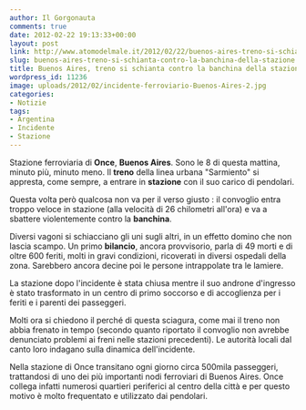 ```yaml
---
author: Il Gorgonauta
comments: true
date: 2012-02-22 19:13:33+00:00
layout: post
link: http://www.atomodelmale.it/2012/02/22/buenos-aires-treno-si-schianta-contro-la-banchina-della-stazione/
slug: buenos-aires-treno-si-schianta-contro-la-banchina-della-stazione
title: Buenos Aires, treno si schianta contro la banchina della stazione.
wordpress_id: 11236
image: uploads/2012/02/incidente-ferroviario-Buenos-Aires-2.jpg
categories:
- Notizie
tags:
- Argentina
- Incidente
- Stazione
---
```



Stazione ferroviaria di **Once**, **Buenos Aires**. Sono le 8 di questa mattina, minuto più, minuto meno. Il **treno** della linea urbana "Sarmiento" si appresta, come sempre, a entrare in **stazione** con il suo carico di pendolari.

Questa volta però qualcosa non va per il verso giusto : il convoglio entra troppo veloce in stazione (alla velocità di 26 chilometri all'ora) e va a sbattere violentemente contro la **banchina**.

Diversi vagoni si schiacciano gli uni sugli altri, in un effetto domino che non lascia scampo. Un primo **bilancio**, ancora provvisorio, parla di 49 morti e di oltre 600 feriti, molti in gravi condizioni, ricoverati in diversi ospedali della zona. Sarebbero ancora decine poi le persone intrappolate tra le lamiere.

La stazione dopo l'incidente è stata chiusa mentre il suo androne d'ingresso è stato trasformato in un centro di primo soccorso e di accoglienza per i feriti e i parenti dei passeggeri.

Molti ora si chiedono il perché di questa sciagura, come mai il treno non abbia frenato in tempo (secondo quanto riportato il convoglio non avrebbe denunciato problemi ai freni nelle stazioni precedenti). Le autorità locali dal canto loro indagano sulla dinamica dell'incidente.

Nella stazione di Once transitano ogni giorno circa 500mila passeggeri, trattandosi di uno dei più importanti nodi ferroviari di Buenos Aires. Once collega infatti numerosi quartieri periferici al centro della città e per questo motivo è molto frequentato e utilizzato dai pendolari.


